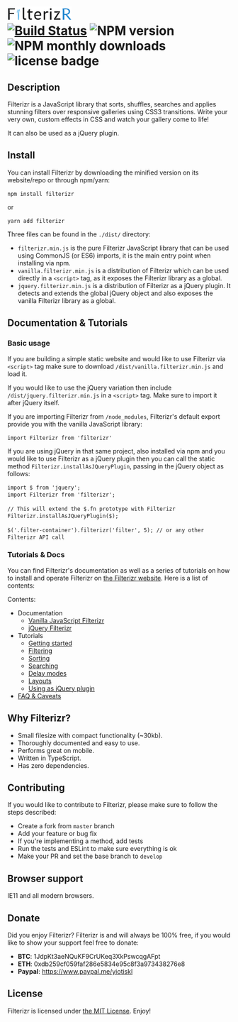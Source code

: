 # [<img src="./filterizr_logo.png" width="145" height="30" alt="Filterizr logo" />](http://yiotis.net/filterizr)<br/> [![Build Status](https://travis-ci.org/giotiskl/Filterizr.svg?branch=filterizr_revisited)](https://travis-ci.org/giotiskl/Filterizr) <img src="https://img.shields.io/npm/v/filterizr.svg" alt="NPM version" /> <img src="https://img.shields.io/npm/dm/filterizr.svg" alt="NPM monthly downloads" /> <img src="https://img.shields.io/github/license/giotiskl/filterizr.svg" alt="license badge" />

## Description

Filterizr is a JavaScript library that sorts, shuffles, searches and applies stunning filters over responsive galleries using CSS3 transitions. Write your very own, custom effects in CSS and watch your gallery come to life!

It can also be used as a jQuery plugin.

## Install

You can install Filterizr by downloading the minified version on its website/repo or through npm/yarn:

```
npm install filterizr
```

or

```
yarn add filterizr
```

Three files can be found in the `./dist/` directory:

- `filterizr.min.js` is the pure Filterizr JavaScript library that can be used using CommonJS (or ES6) imports, it is the main entry point when installing via npm.
- `vanilla.filterizr.min.js` is a distribution of Filterizr which can be used directly in a `<script>` tag, as it exposes the Filterizr library as a global.
- `jquery.filterizr.min.js` is a distribution of Filterizr as a jQuery plugin. It detects and extends the global jQuery object and also exposes the vanilla Filterizr library as a global.

## Documentation & Tutorials

### Basic usage

If you are building a simple static website and would like to use Filterizr via `<script>` tag make sure to download `/dist/vanilla.filterizr.min.js` and load it.

If you would like to use the jQuery variation then include `/dist/jquery.filterizr.min.js` in a `<script>` tag. Make sure to import it after jQuery itself.

If you are importing Filterizr from `/node_modules`, Filterizr's default export provide you with the vanilla JavaScript library:

```
import Filterizr from 'filterizr'
```

If you are using jQuery in that same project, also installed via npm and you would like to use Filterizr as a jQuery plugin then you can call the static method `Filterizr.installAsJQueryPlugin`, passing in the jQuery object as follows:

```
import $ from 'jquery';
import Filterizr from 'filterizr';

// This will extend the $.fn prototype with Filterizr
Filterizr.installAsJQueryPlugin($);

$('.filter-container').filterizr('filter', 5); // or any other Filterizr API call
```

### Tutorials & Docs

You can find Filterizr's documentation as well as a series of tutorials on how to install and operate Filterizr on [the Filterizr website](http://yiotis.net/filterizr). Here is a list of contents:

Contents:

- Documentation
  - [Vanilla JavaScript Filterizr](https://yiotis.net/filterizr/#/documentation/vanilla/options)
  - [jQuery Filterizr](https://yiotis.net/filterizr/#/documentation/jquery/options)
- Tutorials
  - [Getting started](https://yiotis.net/filterizr/#/tutorials/quickstart)
  - [Filtering](https://yiotis.net/filterizr/#/tutorials/filtering)
  - [Sorting](https://yiotis.net/filterizr/#/tutorials/sorting)
  - [Searching](https://yiotis.net/filterizr/#/tutorials/searching)
  - [Delay modes](https://yiotis.net/filterizr/#/tutorials/delay-modes)
  - [Layouts](https://yiotis.net/filterizr/#/tutorials/layouts)
  - [Using as jQuery plugin](https://yiotis.net/filterizr/#/tutorials/as-jquery-plugin)
- [FAQ & Caveats](https://yiotis.net/filterizr/#/faq)

## Why Filterizr?

- Small filesize with compact functionality (~30kb).
- Thoroughly documented and easy to use.
- Performs great on mobile.
- Written in TypeScript.
- Has zero dependencies.

## Contributing

If you would like to contribute to Filterizr, please make sure to follow the steps described:

- Create a fork from `master` branch
- Add your feature or bug fix
- If you're implementing a method, add tests
- Run the tests and ESLint to make sure everything is ok
- Make your PR and set the base branch to `develop`

## Browser support

IE11 and all modern browsers.

## Donate

Did you enjoy Filterizr? Filterizr is and will always be 100% free, if you would like to show your support feel free to donate:

- **BTC**: 1JdpKt3aeNQuKF9CrUKeq3XkPswcqgAFpt
- **ETH**: 0xdb259cf059faf286e5834e95c8f3a973438276e8
- **Paypal**: https://www.paypal.me/yiotiskl

## License

Filterizr is licensed under [the MIT License](https://opensource.org/licenses/MIT). Enjoy!
